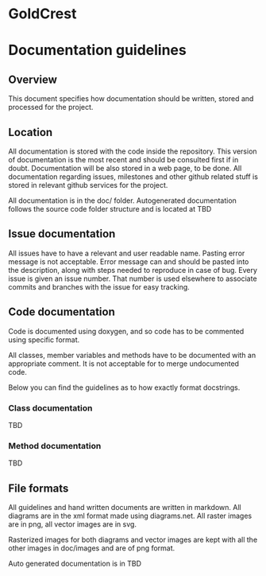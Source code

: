 # GoldCrest
# Documentation guidelines
## Overview
This document specifies how documentation should be written, stored and processed for the project.

## Location
All documentation is stored with the code inside the repository. This version of documentation is the
most recent and should be consulted first if in doubt. Documentation will be also stored in a web page, to be done.
All documentation regarding issues, milestones and other github related stuff is stored in relevant github services
for the project.

All documentation is in the doc/ folder. Autogenerated documentation follows the source code folder structure
and is located at TBD

## Issue documentation
All issues have to have a relevant and user readable name. Pasting error message is not acceptable. Error message can
and should be pasted into the description, along with steps needed to reproduce in case of bug.
Every issue is given an issue number. That number is used elsewhere to associate commits and branches with the issue
for easy tracking.

## Code documentation
Code is documented using doxygen, and so code has to be commented using specific format.

All classes, member variables and methods have to be documented with an appropriate comment. It is not acceptable for
to merge undocumented code.

Below you can find the guidelines as to how exactly format docstrings.

### Class documentation
TBD

### Method documentation
TBD

## File formats
All guidelines and hand written documents are written in markdown.
All diagrams are in the xml format made using diagrams.net.
All raster images are in png, all vector images are in svg.

Rasterized images for both diagrams and vector images are kept with all the other images in doc/images
and are of png format.

Auto generated documentation is in TBD
